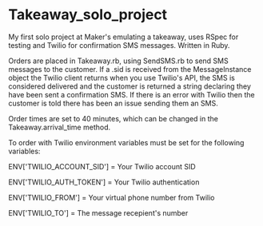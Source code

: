 # Takeaway_solo_project
My first solo project at Maker's emulating a takeaway, uses RSpec for testing and Twilio for confirmation SMS messages. Written in Ruby.

Orders are placed in Takeaway.rb, using SendSMS.rb to send SMS messages to the customer. If a .sid is received from the MessageInstance object the Twilio client returns when you use Twilio's API, the SMS is considered delivered and the customer is returned a string declaring they have been sent a confirmation SMS. If there is an error with Twilio then the customer is told there has been an issue sending them an SMS.

Order times are set to 40 minutes, which can be changed in the Takeaway.arrival_time method.

To order with Twilio environment variables must be set for the following variables:

ENV['TWILIO_ACCOUNT_SID'] = Your Twilio account SID

ENV['TWILIO_AUTH_TOKEN'] = Your Twilio authentication

ENV['TWILIO_FROM'] = Your virtual phone number from Twilio

ENV['TWILIO_TO'] = The message recepient's number

